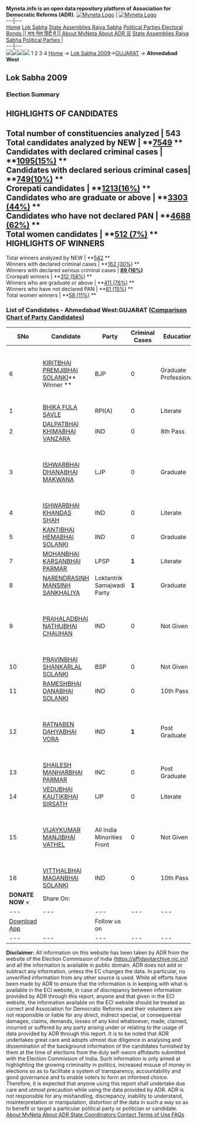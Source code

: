 **Myneta.info is an open data repository platform of Association for Democratic Reforms (ADR).**
[![Myneta Logo](https://www.myneta.info/lib/img/myneta-logo.png)](https://www.myneta.info/) | [![Myneta Logo](https://www.myneta.info/lib/img/adr-logo.png)](https://adrindia.org)  
---|---  
[Home](https://www.myneta.info/) [Lok Sabha](https://www.myneta.info/#ls "Lok Sabha") [ State Assemblies ](https://www.myneta.info/#sa "State Assemblies") [Rajya Sabha](https://www.myneta.info/#rs "Rajya Sabha") [Political Parties ](https://www.myneta.info/party "Political Parties") [ Electoral Bonds ](https://www.myneta.info/electoral_bonds "Electoral Bonds") [ || माय नेता हिंदी में || ](https://translate.google.co.in/translate?prev=hp&hl=en&js=y&u=www.myneta.info&sl=en&tl=hi&history_state0=) [ About MyNeta ](https://adrindia.org/content/about-myneta) [ About ADR ](https://adrindia.org/about-adr/who-we-are) [☰](javascript:void\(0\))
[ State Assemblies ](https://www.myneta.info/#sa "State Assemblies") [ Rajya Sabha ](https://www.myneta.info/#rs "Rajya Sabha") [ Political Parties ](https://www.myneta.info/party "Political Parties")
|   
---|---  
![](https://www.myneta.info/lib/img/banner/banner-1.png)![](https://www.myneta.info/lib/img/banner/banner-2.png)![](https://www.myneta.info/lib/img/banner/banner-3.png)![](https://www.myneta.info/lib/img/banner/banner-4.png)
1  2  3  4 
[Home](https://www.myneta.info/) → [Lok Sabha 2009](https://www.myneta.info/ls2009/)→[GUJARAT](https://www.myneta.info/ls2009/index.php?action=show_constituencies&state_id=6) → **Ahmedabad West**
### 
## Lok Sabha 2009
###  Election Summary 
HIGHLIGHTS OF CANDIDATES  
---  
Total number of constituencies analyzed |  543   
Total candidates analyzed by NEW | **[7549](https://www.myneta.info/ls2009/index.php?action=summary&subAction=candidates_analyzed&sort=candidate#summary) **  
Candidates with declared criminal cases | **[1095(15%)](https://www.myneta.info/ls2009/index.php?action=summary&subAction=crime&sort=candidate#summary) **  
Candidates with declared serious criminal cases| **[749(10%)](https://www.myneta.info/ls2009/index.php?action=summary&subAction=serious_crime&sort=candidate#summary) **  
Crorepati candidates | **[1213(16%)](https://www.myneta.info/ls2009/index.php?action=summary&subAction=crorepati&sort=candidate#summary) **  
Candidates who are graduate or above | **[3303 (44%)](https://www.myneta.info/ls2009/index.php?action=summary&subAction=education&sort=candidate#summary) **  
Candidates who have not declared PAN | **[4688 (62%)](https://www.myneta.info/ls2009/index.php?action=summary&subAction=without_pan&sort=candidate#summary) **  
Total women candidates | **[512 (7%)](https://www.myneta.info/ls2009/index.php?action=summary&subAction=women_candidate&sort=candidate#summary) **  
HIGHLIGHTS OF WINNERS  
---  
Total winners analyzed by NEW | **[542](https://www.myneta.info/ls2009/index.php?action=summary&subAction=winner_analyzed&sort=candidate#summary) **  
Winners with declared criminal cases | **[162 (30%)](https://www.myneta.info/ls2009/index.php?action=summary&subAction=winner_crime&sort=candidate#summary) **  
Winners with declared serious criminal cases | **[89 (16%)](https://www.myneta.info/ls2009/index.php?action=summary&subAction=winner_serious_crime&sort=candidate#summary)**  
Crorepati winners | **[312 (58%)](https://www.myneta.info/ls2009/index.php?action=summary&subAction=winner_crorepati&sort=candidate#summary) **  
Winners who are graduate or above | **[411 (76%)](https://www.myneta.info/ls2009/index.php?action=summary&subAction=winner_education&sort=candidate#summary) **  
Winners who have not declared PAN | **[81 (15%)](https://www.myneta.info/ls2009/index.php?action=summary&subAction=winner_without_pan&sort=candidate#summary) **  
Total women winners | **[58 (11%)](https://www.myneta.info/ls2009/index.php?action=summary&subAction=winner_women&sort=candidate#summary) **  
### List of Candidates - Ahmedabad West:GUJARAT ([Comparison Chart of Party Candidates](https://www.myneta.info/ls2009/comparisonchart.php?constituency_id=273))
SNo | Candidate| Party| Criminal Cases| Education| Age| Total Assets| Liabilities  
---|---|---|---|---|---|---|---  
6  | [KIRITBHAI PREMJIBHAI SOLANKI](https://www.myneta.info/ls2009/candidate.php?candidate_id=2382)** Winner ** | BJP | 0 | Graduate Professional| 59 | ![](https://myneta.info/image_v2.php?myneta_folder=ls2009&candidate_id=2382&col=ta) | ![](https://myneta.info/image_v2.php?myneta_folder=ls2009&candidate_id=2382&col=lia)  
1  | [BHIKA FULA SAVLE](https://www.myneta.info/ls2009/candidate.php?candidate_id=2537) | RPI(A) | 0 | Literate| 31 | Rs 65,000 ~ 65 Thou+ | Rs 0 ~   
2  | [DALPATBHAI KHIMABHAI VANZARA](https://www.myneta.info/ls2009/candidate.php?candidate_id=2150) | IND | 0 | 8th Pass| 42 | Rs 75,000 ~ 75 Thou+ | Rs 0 ~   
3  | [ISHWARBHAI DHANABHAI MAKWANA](https://www.myneta.info/ls2009/candidate.php?candidate_id=2535) | LJP | 0 | Graduate| 58 | ![](https://myneta.info/image_v2.php?myneta_folder=ls2009&candidate_id=2535&col=ta) | ![](https://myneta.info/image_v2.php?myneta_folder=ls2009&candidate_id=2535&col=lia)  
4  | [ISHWARBHAI KHANDAS SHAH](https://www.myneta.info/ls2009/candidate.php?candidate_id=2538) | IND | 0 | Literate| 74 | Rs 5,26,000 ~ 5 Lacs+ | Rs 0 ~   
5  | [KANTIBHAI HEMABHAI SOLANKI](https://www.myneta.info/ls2009/candidate.php?candidate_id=2539) | IND | 0 | Graduate| 47 | Rs 1,58,000 ~ 1 Lacs+ | Rs 0 ~   
7  | [MOHANBHAI KARSANBHAI PARMAR](https://www.myneta.info/ls2009/candidate.php?candidate_id=2536) | LPSP | **1** | Literate| 53 | Rs 20,01,000 ~ 20 Lacs+ | Rs 0 ~   
8  | [NARENDRASINH MANSINH SANKHALIYA](https://www.myneta.info/ls2009/candidate.php?candidate_id=2149) | Loktantrik Samajwadi Party | **1** | Graduate| 47 | Rs 2,68,467 ~ 2 Lacs+ | Rs 0 ~   
9  | [PRAHALADBHAI NATHUBHAI CHAUHAN](https://www.myneta.info/ls2009/candidate.php?candidate_id=2534) | IND | 0 | Not Given| 55 | ![](https://myneta.info/image_v2.php?myneta_folder=ls2009&candidate_id=2534&col=ta) | ![](https://myneta.info/image_v2.php?myneta_folder=ls2009&candidate_id=2534&col=lia)  
10  | [PRAVINBHAI SHANKARLAL SOLANKI](https://www.myneta.info/ls2009/candidate.php?candidate_id=2386) | BSP | 0 | Not Given| 44 | Rs 80,23,840 ~ 80 Lacs+ | Rs 26,71,044 ~ 26 Lacs+  
11  | [RAMESHBHAI DANABHAI SOLANKI](https://www.myneta.info/ls2009/candidate.php?candidate_id=2385) | IND | 0 | 10th Pass| 48 | Rs 55,000 ~ 55 Thou+ | Rs 0 ~   
12  | [RATNABEN DAHYABHAI VORA](https://www.myneta.info/ls2009/candidate.php?candidate_id=2541) | IND | **1** | Post Graduate| 42 | ![](https://myneta.info/image_v2.php?myneta_folder=ls2009&candidate_id=2541&col=ta) | ![](https://myneta.info/image_v2.php?myneta_folder=ls2009&candidate_id=2541&col=lia)  
13  | [SHAILESH MANHARBHAI PARMAR](https://www.myneta.info/ls2009/candidate.php?candidate_id=2384) | INC | 0 | Post Graduate| 39 | Rs 82,85,270 ~ 82 Lacs+ | Rs 2,77,871 ~ 2 Lacs+  
14  | [VEDUBHAI KAUTIKBHAI SIRSATH](https://www.myneta.info/ls2009/candidate.php?candidate_id=5787) | IJP | 0 | Literate| 36 | Nil | Rs 0 ~   
15  | [VIJAYKUMAR MANJIBHAI VATHEL](https://www.myneta.info/ls2009/candidate.php?candidate_id=2540) | All India Minorities Front | 0 | Not Given| 37 | ![](https://myneta.info/image_v2.php?myneta_folder=ls2009&candidate_id=2540&col=ta) | ![](https://myneta.info/image_v2.php?myneta_folder=ls2009&candidate_id=2540&col=lia)  
16  | [VITTHALBHAI MAGANBHAI SOLANKI](https://www.myneta.info/ls2009/candidate.php?candidate_id=2388) | IND | 0 | 10th Pass| 49 | Rs 95,000 ~ 95 Thou+ | Rs 0 ~   
|  **DONATE NOW** × |  Share On:  | [](https://api.whatsapp.com/send?text=https%3A%2F%2Fmyneta.info%2Fpunjab2022%2Findex.php%3Faction%3Dshow_constituencies%26state_id%3D19) | [](https://www.facebook.com/sharer/sharer.php?u=https%3A%2F%2Fmyneta.info%2Fpunjab2022%2Findex.php%3Faction%3Dshow_constituencies%26state_id%3D19) | [](https://twitter.com/share?url=https%3A%2F%2Fmyneta.info%2Fpunjab2022%2Findex.php%3Faction%3Dshow_constituencies%26state_id%3D19)  
---|---|---|---|---  
| [ Download App ](https://play.google.com/store/apps/details?id=com.webrosoft.myneta1&pcampaignid=pcampaignidMKT-Other-global-all-co-prtnr-py-PartBadge-Mar2515-1) | [](https://play.google.com/store/apps/details?id=com.webrosoft.myneta1&pcampaignid=pcampaignidMKT-Other-global-all-co-prtnr-py-PartBadge-Mar2515-1) |  Follow us on  | [](https://www.facebook.com/adrindia.org/) | [](https://twitter.com/adrspeaks) | [](https://groups.google.com/g/national-election-watch?hl=en&pli=1) | [](https://www.instagram.com/adrspeaks/) | [](https://www.youtube.com/user/adrspeaks) | [](https://sharechat.com/profile/adrspeaks)  
---|---|---|---|---|---|---|---|---  
**Disclaimer:** All information on this website has been taken by ADR from the website of the Election Commission of India (https://affidavitarchive.nic.in/) and all the information is available in public domain. ADR does not add or subtract any information, unless the EC changes the data. In particular, no unverified information from any other source is used. While all efforts have been made by ADR to ensure that the information is in keeping with what is available in the ECI website, in case of discrepancy between information provided by ADR through this report, anyone and that given in the ECI website, the information available on the ECI website should be treated as correct and Association for Democratic Reforms and their volunteers are not responsible or liable for any direct, indirect special, or consequential damages, claims, demands, losses of any kind whatsoever, made, claimed, incurred or suffered by any party arising under or relating to the usage of data provided by ADR through this report. It is to be noted that ADR undertakes great care and adopts utmost due diligence in analysing and dissemination of the background information of the candidates furnished by them at the time of elections from the duly self-sworn affidavits submitted with the Election Commission of India. Such information is only aimed at highlighting the growing criminality in politics, increased misuse of money in elections so as to facilitate a system of transparency, accountability and good governance and to enable voters to form an informed choice. Therefore, it is expected that anyone using this report shall undertake due care and utmost precaution while using the data provided by ADR. ADR is not responsible for any mishandling, discrepancy, inability to understand, misinterpretation or manipulation, distortion of the data in such a way so as to benefit or target a particular political party or politician or candidate. 
[ About MyNeta ](https://adrindia.org/content/about-myneta) [ About ADR ](https://adrindia.org/about-adr/who-we-are) [ State Coordinators ](https://adrindia.org/about-adr/state-coordinators) [ Contact ](https://adrindia.org/contact-us) [ Terms of Use ](https://adrindia.org/content/adr-terms-use) [ FAQs ](https://adrindia.org/content/faqs)
